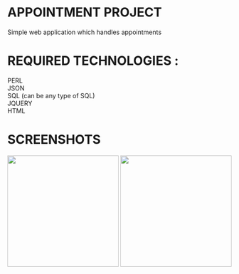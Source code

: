 # APPOINTMENT PROJECT
Simple web application which handles appointments

# REQUIRED TECHNOLOGIES : 
PERL<br/>
JSON<br/>
SQL (can be any type of SQL)<br/>
JQUERY<br/>
HTML<br/>

# SCREENSHOTS
<img src="https://github.com/sovicheacheth/AppointmentProject/blob/master/Screenshot1.jpg" width="250"/>
<img src="https://github.com/sovicheacheth/AppointmentProject/blob/master/Screenshot2.jpg" width="250"/>
